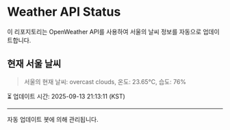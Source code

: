 
# Weather API Status

이 리포지토리는 OpenWeather API를 사용하여 서울의 날씨 정보를 자동으로 업데이트합니다.

## 현재 서울 날씨
> 서울의 현재 날씨: overcast clouds, 온도: 23.65°C, 습도: 76%

⏳ 업데이트 시간: 2025-09-13 21:13:11 (KST)

---
자동 업데이트 봇에 의해 관리됩니다.
